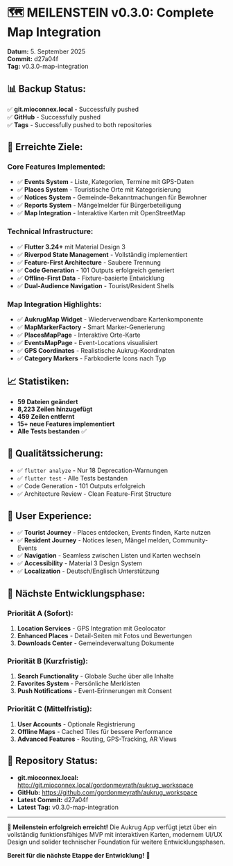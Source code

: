 # 🗺️ MEILENSTEIN v0.3.0: Complete Map Integration

**Datum:** 5. September 2025  
**Commit:** d27a04f  
**Tag:** v0.3.0-map-integration  

## 📊 **Backup Status:**

✅ **git.mioconnex.local** - Successfully pushed  
✅ **GitHub** - Successfully pushed  
✅ **Tags** - Successfully pushed to both repositories  

## 🎯 **Erreichte Ziele:**

### **Core Features Implemented:**

- ✅ **Events System** - Liste, Kategorien, Termine mit GPS-Daten
- ✅ **Places System** - Touristische Orte mit Kategorisierung  
- ✅ **Notices System** - Gemeinde-Bekanntmachungen für Bewohner
- ✅ **Reports System** - Mängelmelder für Bürgerbeteiligung
- ✅ **Map Integration** - Interaktive Karten mit OpenStreetMap

### **Technical Infrastructure:**

- ✅ **Flutter 3.24+** mit Material Design 3
- ✅ **Riverpod State Management** - Vollständig implementiert
- ✅ **Feature-First Architecture** - Saubere Trennung
- ✅ **Code Generation** - 101 Outputs erfolgreich generiert
- ✅ **Offline-First Data** - Fixture-basierte Entwicklung
- ✅ **Dual-Audience Navigation** - Tourist/Resident Shells

### **Map Integration Highlights:**

- ✅ **AukrugMap Widget** - Wiederverwendbare Kartenkomponente
- ✅ **MapMarkerFactory** - Smart Marker-Generierung
- ✅ **PlacesMapPage** - Interaktive Orte-Karte
- ✅ **EventsMapPage** - Event-Locations visualisiert
- ✅ **GPS Coordinates** - Realistische Aukrug-Koordinaten
- ✅ **Category Markers** - Farbkodierte Icons nach Typ

## 📈 **Statistiken:**

- **59 Dateien geändert**
- **8,223 Zeilen hinzugefügt**
- **459 Zeilen entfernt**
- **15+ neue Features implementiert**
- **Alle Tests bestanden** ✅

## 🧪 **Qualitätssicherung:**

- ✅ `flutter analyze` - Nur 18 Deprecation-Warnungen
- ✅ `flutter test` - Alle Tests bestanden
- ✅ Code Generation - 101 Outputs erfolgreich
- ✅ Architecture Review - Clean Feature-First Structure

## 🎨 **User Experience:**

- ✅ **Tourist Journey** - Places entdecken, Events finden, Karte nutzen
- ✅ **Resident Journey** - Notices lesen, Mängel melden, Community-Events
- ✅ **Navigation** - Seamless zwischen Listen und Karten wechseln
- ✅ **Accessibility** - Material 3 Design System
- ✅ **Localization** - Deutsch/Englisch Unterstützung

## 🚀 **Nächste Entwicklungsphase:**

### **Priorität A (Sofort):**

1. **Location Services** - GPS Integration mit Geolocator
2. **Enhanced Places** - Detail-Seiten mit Fotos und Bewertungen
3. **Downloads Center** - Gemeindeverwaltung Dokumente

### **Priorität B (Kurzfristig):**

1. **Search Functionality** - Globale Suche über alle Inhalte
2. **Favorites System** - Persönliche Merklisten
3. **Push Notifications** - Event-Erinnerungen mit Consent

### **Priorität C (Mittelfristig):**

1. **User Accounts** - Optionale Registrierung
2. **Offline Maps** - Cached Tiles für bessere Performance
3. **Advanced Features** - Routing, GPS-Tracking, AR Views

## 🔗 **Repository Status:**

- **git.mioconnex.local:** <http://git.mioconnex.local/gordonmeyrath/aukrug_workspace>
- **GitHub:** <https://github.com/gordonmeyrath/aukrug_workspace>
- **Latest Commit:** d27a04f
- **Latest Tag:** v0.3.0-map-integration

---

**🎉 Meilenstein erfolgreich erreicht!** Die Aukrug App verfügt jetzt über ein vollständig funktionsfähiges MVP mit interaktiven Karten, modernem UI/UX Design und solider technischer Foundation für weitere Entwicklungsphasen.

**Bereit für die nächste Etappe der Entwicklung!** 🚀
